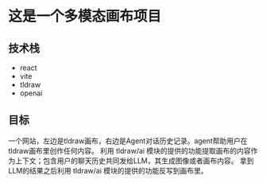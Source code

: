 # 这是一个多模态画布项目
## 技术栈
- react
- vite
- tldraw
- openai

## 目标
一个网站，左边是tldraw画布，右边是Agent对话历史记录。agent帮助用户在tldraw画布里创作任何内容。
利用 tldraw/ai 模块的提供的功能提取画布的内容作为上下文；包含用户的聊天历史共同发给LLM，其生成图像或者画布内容。
拿到LLM的结果之后利用 tldraw/ai 模块的提供的功能反写到画布里。